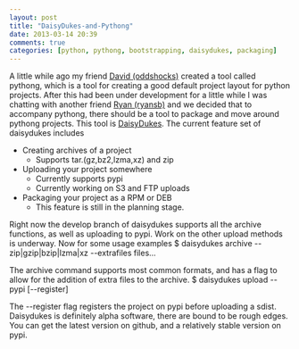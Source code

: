 ```yaml
---
layout: post
title: "DaisyDukes-and-Pythong"
date: 2013-03-14 20:39
comments: true
categories: [python, pythong, bootstrapping, daisydukes, packaging]
---
```


A little while ago my friend [David (oddshocks)](http://oddshocks.com/) created
a tool called pythong, which is a tool for creating a good default project layout
for python projects. After this had been under development for a little while I was
chatting with another friend [Ryan (ryansb)](http://ryansb.com/) and we decided
that to accompany pythong, there should be a tool to package and move around pythong
projects. This tool is [DaisyDukes](https://github.com/rossdylan/daisydukes).
The current feature set of daisydukes includes
- Creating archives of a project
    - Supports tar.(gz,bz2,lzma,xz) and zip
- Uploading your project somewhere
    - Currently supports pypi
    - Currently working on S3 and FTP uploads
- Packaging your project as a RPM or DEB
    - This feature is still in the planning stage.

Right now the develop branch of daisydukes supports all the archive functions, as well
as uploading to pypi. Work on the other upload methods is underway.
Now for some usage examples
    $ daisydukes archive --zip|gzip|bzip|lzma|xz --extrafiles files...

The archive command supports most common formats, and has a flag to allow for the addition of
extra files to the archive.
    $ daisydukes upload --pypi [--register]

The --register flag registers the project on pypi before uploading a sdist. Daisydukes is definitely
alpha software, there are bound to be rough edges. You can get the latest version on github, and
a relatively stable version on pypi.
